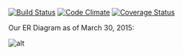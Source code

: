 [![Build Status](https://travis-ci.org/davidrf/Beer-Reviews.svg?branch=master)](https://travis-ci.org/davidrf/Beer-Reviews) [![Code Climate](https://codeclimate.com/github/davidrf/Beer-Reviews.png)](https://codeclimate.com/github/davidrf/Beer-Reviews) [![Coverage Status](https://coveralls.io/repos/davidrf/Beer-Reviews/badge.png)](https://coveralls.io/r/davidrf/Beer-Reviews)


Our ER Diagram as of March 30, 2015:

![alt](http://imgur.com/dWFbtNy)
